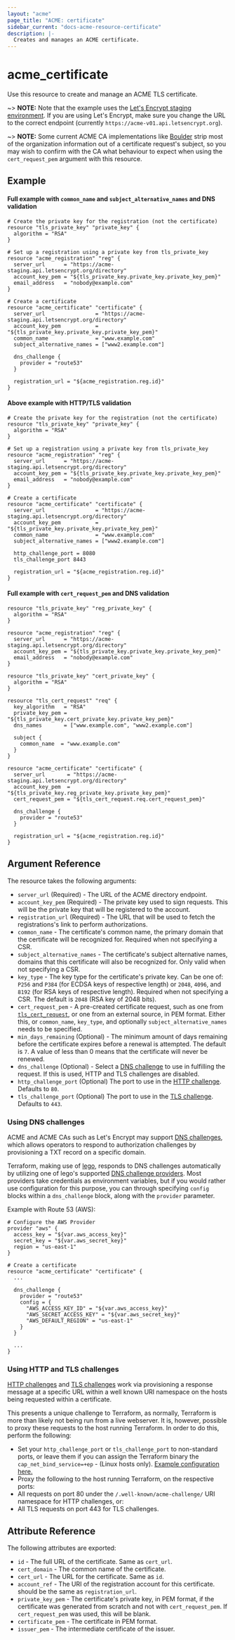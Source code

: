 ```yaml
---
layout: "acme"
page_title: "ACME: certificate"
sidebar_current: "docs-acme-resource-certificate"
description: |-
  Creates and manages an ACME certificate.
---
```


# acme\_certificate

Use this resource to create and manage an ACME TLS certificate.

~> **NOTE:** Note that the example uses the
[Let's Encrypt staging environment][1]. If you are using Let's Encrypt, make
sure you change the URL to the correct endpoint (currently
`https://acme-v01.api.letsencrypt.org`).

~> **NOTE:** Some current ACME CA implementations like [Boulder][2] strip
most of the organization information out of a certificate request's subject,
so you may wish to confirm with the CA what behaviour to expect when using the
`cert_request_pem` argument with this resource.

## Example

#### Full example with `common_name` and `subject_alternative_names` and DNS validation

```
# Create the private key for the registration (not the certificate)
resource "tls_private_key" "private_key" {
  algorithm = "RSA"
}

# Set up a registration using a private key from tls_private_key
resource "acme_registration" "reg" {
  server_url      = "https://acme-staging.api.letsencrypt.org/directory"
  account_key_pem = "${tls_private_key.private_key.private_key_pem}"
  email_address   = "nobody@example.com"
}

# Create a certificate
resource "acme_certificate" "certificate" {
  server_url                = "https://acme-staging.api.letsencrypt.org/directory"
  account_key_pem           = "${tls_private_key.private_key.private_key_pem}"
  common_name               = "www.example.com"
  subject_alternative_names = ["www2.example.com"]

  dns_challenge {
    provider = "route53"
  }

  registration_url = "${acme_registration.reg.id}"
}
```

#### Above example with HTTP/TLS validation

```
# Create the private key for the registration (not the certificate)
resource "tls_private_key" "private_key" {
  algorithm = "RSA"
}

# Set up a registration using a private key from tls_private_key
resource "acme_registration" "reg" {
  server_url      = "https://acme-staging.api.letsencrypt.org/directory"
  account_key_pem = "${tls_private_key.private_key.private_key_pem}"
  email_address   = "nobody@example.com"
}

# Create a certificate
resource "acme_certificate" "certificate" {
  server_url                = "https://acme-staging.api.letsencrypt.org/directory"
  account_key_pem           = "${tls_private_key.private_key.private_key_pem}"
  common_name               = "www.example.com"
  subject_alternative_names = ["www2.example.com"]

  http_challenge_port = 8080
  tls_challenge_port 8443 

  registration_url = "${acme_registration.reg.id}"
}
```

#### Full example with `cert_request_pem` and DNS validation

```
resource "tls_private_key" "reg_private_key" {
  algorithm = "RSA"
}

resource "acme_registration" "reg" {
  server_url      = "https://acme-staging.api.letsencrypt.org/directory"
  account_key_pem = "${tls_private_key.private_key.private_key_pem}"
  email_address   = "nobody@example.com"
}

resource "tls_private_key" "cert_private_key" {
  algorithm = "RSA"
}

resource "tls_cert_request" "req" {
  key_algorithm   = "RSA"
  private_key_pem = "${tls_private_key.cert_private_key.private_key_pem}"
  dns_names       = ["www.example.com", "www2.example.com"]

  subject {
    common_name  = "www.example.com"
  }
}

resource "acme_certificate" "certificate" {
  server_url       = "https://acme-staging.api.letsencrypt.org/directory"
  account_key_pem  = "${tls_private_key.reg_private_key.private_key_pem}"
  cert_request_pem = "${tls_cert_request.req.cert_request_pem}"

  dns_challenge {
    provider = "route53"
  }

  registration_url = "${acme_registration.reg.id}"
}
```

## Argument Reference

The resource takes the following arguments:

 * `server_url` (Required) - The URL of the ACME directory endpoint.
 * `account_key_pem` (Required) - The private key used to sign requests. This
    will be the private key that will be registered to the account.
 * `registration_url` (Required) - The URL that will be used to fetch the
   registrations's link to perform authorizations.
 * `common_name` - The certificate's common name, the primary domain that the 
   certificate will be recognized for. Required when not specifying a CSR.
 * `subject_alternative_names` - The certificate's subject alternative names,
   domains that this certificate will also be recognized for. Only valid when 
   not specifying a CSR.
 * `key_type` - The key type for the certificate's private key. Can be one of:
   `P256` and `P384` (for ECDSA keys of respective length) or `2048`, `4096`, 
   and `8192` (for RSA keys of respective length). Required when not
   specifying a CSR. The default is `2048` (RSA key of 2048 bits).
 * `cert_request_pem` - A pre-created certificate request, such as one from
   [`tls_cert_request`][3], or one from an external source, in PEM format.
   Either this, or `common_name`, `key_type`, and optionally
   `subject_alternative_names` needs to be specified.
 * `min_days_remaining` (Optional) - The minimum amount of days remaining before the certificate
   expires before a renewal is attempted. The default is `7`. A value of less
   than 0 means that the certificate will never be renewed.
 * `dns_challenge` (Optional) - Select a [DNS challenge](#using-dns-challenges)
   to use in fulfilling the request. If this is used, HTTP and TLS challenges
   are disabled.
 * `http_challenge_port` (Optional) The port to use in the
   [HTTP challenge](#using-http-and-tls-challenges). Defaults to `80`.
 * `tls_challenge_port` (Optional) The port to use in the
   [TLS challenge](#using-http-and-tls-challenges). Defaults to `443`.

### Using DNS challenges

ACME and ACME CAs such as Let's Encrypt may support [DNS challenges][4], which
allows operators to respond to authorization challenges by provisioning a TXT
record on a specific domain.

Terraform, making use of [lego][5], responds to DNS challenges automatically
by utilizing one of lego's supported [DNS challenge providers][6]. Most
providers take credentials as environment variables, but if you would rather
use configuration for this purpose, you can through specifying `config` blocks
within a `dns_challenge` block, along with the `provider` parameter.

Example with Route 53 (AWS):

```
# Configure the AWS Provider
provider "aws" {
  access_key = "${var.aws_access_key}"
  secret_key = "${var.aws_secret_key}"
  region = "us-east-1"
}

# Create a certificate
resource "acme_certificate" "certificate" {
  ...

  dns_challenge {
    provider = "route53"
    config = {
      "AWS_ACCESS_KEY_ID" = "${var.aws_access_key}"
      "AWS_SECRET_ACCESS_KEY" = "${var.aws_secret_key}"
      "AWS_DEFAULT_REGION" = "us-east-1"
    }
  }

  ...
}

```

### Using HTTP and TLS challenges

[HTTP challenges][7] and [TLS challenges][8] work via provisioning a response
message at a specific URL within a well known URI namespace on the hosts
being requested within a certificate.

This presents a unique challenge to Terraform, as normally, Terraform is more
than likely not being run from a live webserver. It is, however, possible to
proxy these requests to the host running Terraform. In order to do this,
perform the following:

 * Set your `http_challenge_port` or `tls_challenge_port` to non-standard
   ports, or leave them if you can assign the Terraform binary the
   `cap_net_bind_service=+ep` - (Linux hosts only).
   [Example configuration here.](#above-example-with-http-tls-validation)
 * Proxy the following to the host running Terraform, on the respective ports:
  * All requests on port 80 under the `/.well-known/acme-challenge/` URI
    namespace for HTTP challenges, or:
  * All TLS requests on port 443 for TLS challenges.

## Attribute Reference

The following attributes are exported:

 * `id` - The full URL of the certificate. Same as `cert_url`.
 * `cert_domain` - The common name of the certificate.
 * `cert_url` - The URL for the certificate. Same as `id`.
 * `account_ref` - The URI of the registration account for this certificate.
   should be the same as `registration_url`.
 * `private_key_pem` - The certificate's private key, in PEM format, if the
   certificate was generated from scratch and not with `cert_request_pem`. If
   `cert_request_pem` was used, this will be blank.
 * `certificate_pem` - The certificate in PEM format.
 * `issuer_pem` - The intermediate certificate of the issuer.

[1]: https://letsencrypt.org/docs/staging-environment/
[2]: https://github.com/letsencrypt/boulder
[3]: /docs/providers/tls/r/cert_request.html
[4]: https://github.com/ietf-wg-acme/acme/blob/master/draft-ietf-acme-acme.md#dns
[5]: https://github.com/xenolf/lego
[6]: https://godoc.org/github.com/xenolf/lego/providers/dns
[7]: https://github.com/ietf-wg-acme/acme/blob/master/draft-ietf-acme-acme.md#http
[8]: https://github.com/ietf-wg-acme/acme/blob/master/draft-ietf-acme-acme.md#tls-with-server-name-indication-tls-sni
